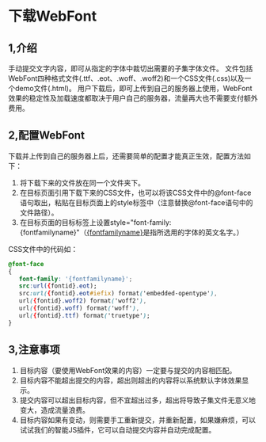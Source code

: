 
# 下载WebFont

## 1,介绍
手动提交文字内容，即可从指定的字体中裁切出需要的子集字体文件。
文件包括WebFont四种格式文件(.ttf、.eot、.woff、.woff2)和一个CSS文件(.css)以及一个demo文件(.html)。
用户下载后，即可上传到自己的服务器上使用，WebFont效果的稳定性及加载速度都取决于用户自己的服务器，流量再大也不需要支付额外费用。

## 2,配置WebFont
下载并上传到自己的服务器上后，还需要简单的配置才能真正生效，配置方法如下：

1. 将下载下来的文件放在同一个文件夹下。
2. 在目标页面引用下载下来的CSS文件，也可以将该CSS文件中的@font-face语句取出，粘贴在目标页面上的style标签中（注意替换@font-face语句中的文件路径）。
3. 在目标页面的目标标签上设置style="font-family:{fontfamilyname}"（<u>{fontfamilyname}</u>是指所选用的字体的英文名字。）

CSS文件中的代码如：
 ``` css
@font-face
{
    font-family: '{fontfamilyname}';
    src:url({fontid}.eot);
    src:url({fontid}.eot#iefix) format('embedded-opentype'),
    url({fontid}.woff2) format('woff2'),
    url({fontid}.woff) format('woff'),
    url({fontid}.ttf) format('truetype');
}

```
## 3,注意事项

1. 目标内容（要使用WebFont效果的内容）一定要与提交的内容相匹配。
2. 目标内容不能超出提交的内容，超出则超出的内容将以系统默认字体效果显示。
3. 提交内容可以超出目标内容，但不宜超出过多，超出将导致子集文件无意义地变大，造成流量浪费。
4. 目标内容如果有变动，则需要手工重新提交，并重新配置，如果嫌麻烦，可以试试我们的智能JS插件，它可以自动提交内容并自动完成配置。
